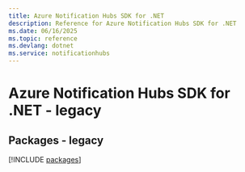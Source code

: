 ```yaml
---
title: Azure Notification Hubs SDK for .NET
description: Reference for Azure Notification Hubs SDK for .NET
ms.date: 06/16/2025
ms.topic: reference
ms.devlang: dotnet
ms.service: notificationhubs
---
```

# Azure Notification Hubs SDK for .NET - legacy
## Packages - legacy
[!INCLUDE [packages](notification-hubs-index.md)]